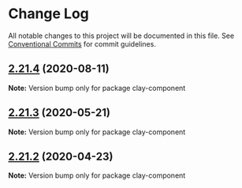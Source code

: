 # Change Log

All notable changes to this project will be documented in this file.
See [Conventional Commits](https://conventionalcommits.org) for commit guidelines.

## [2.21.4](https://github.com/liferay/clay/tree/master/packages/clay-component/compare/v2.21.3...v2.21.4) (2020-08-11)

**Note:** Version bump only for package clay-component





## [2.21.3](https://github.com/liferay/clay/tree/master/packages/clay-component/compare/v2.21.2...v2.21.3) (2020-05-21)

**Note:** Version bump only for package clay-component





## [2.21.2](https://github.com/liferay/clay/tree/master/packages/clay-component/compare/v2.21.1...v2.21.2) (2020-04-23)

**Note:** Version bump only for package clay-component
